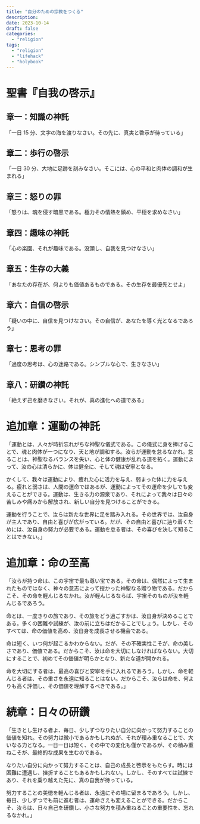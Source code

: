 ```yaml
---
title: "自分のための宗教をつくる"
description:
date: 2023-10-14
draft: false
categories:
  - "religion"
tags:
  - "religion"
  - "lifehack"
  - "holybook"
---
```


# 聖書『自我の啓示』

## 章一：知識の神託

「一日 15 分、文字の海を渡りなさい。その先に、真実と啓示が待っている」

## 章二：歩行の啓示

「一日 30 分、大地に足跡を刻みなさい。そこには、心の平和と肉体の調和が生まれる」

## 章三：怒りの罪

「怒りは、魂を侵す暗黒である。極力その情熱を鎮め、平穏を求めなさい」

## 章四：趣味の神託

「心の楽園、それが趣味である。没頭し、自我を見つけなさい」

## 章五：生存の大義

「あなたの存在が、何よりも価値あるものである。その生存を最優先とせよ」

## 章六：自信の啓示

「疑いの中に、自信を見つけなさい。その自信が、あなたを導く光となるであろう」

## 章七：思考の罪

「過度の思考は、心の迷路である。シンプルな心で、生きなさい」

## 章八：研鑽の神託

「絶えず己を磨きなさい。それが、真の進化への道である」

# 追加章：運動の神託

「運動とは、人々が時折忘れがちな神聖な儀式である。この儀式に身を捧げることで、魂と肉体が一つになり、天と地が調和する。汝らが運動を怠るなかれ。怠ることは、神聖なるバランスを失い、心と体の健康が乱れる道を拓く。運動によって、汝の心は清らかに、体は健全に、そして魂は安寧となる。

かくして、我々は運動により、疲れた心に活力を与え、弱まった体に力を与える。疲れと弱さは、人間の運命ではあるが、運動によってその運命を少しでも変えることができる。運動は、生きる力の源泉であり、それによって我々は日々の苦しみや痛みから解放され、新しい自分を見つけることができる。

運動を行うことで、汝らは新たな世界に足を踏み入れる。その世界では、汝自身が主人であり、自由と喜びが広がっている。だが、その自由と喜びに辿り着くためには、汝自身の努力が必要である。運動を怠る者は、その喜びを決して知ることはできない。」

# 追加章：命の至高

「汝らが持つ命は、この宇宙で最も尊い宝である。その命は、偶然によって生まれたものではなく、神々の意志によって授かった神聖なる贈り物である。だからこそ、その命を軽んじるなかれ。汝が軽んじるならば、宇宙そのものが汝を軽んじるであろう。

命とは、一度きりの旅であり、その旅をどう過ごすかは、汝自身が決めることである。多くの困難や試練が、汝の前に立ちはだかることでしょう。しかし、そのすべては、命の価値を高め、汝自身を成長させる機会である。

命は短く、いつ何が起こるかわからない。だが、その不確実性こそが、命の美しさであり、価値である。だからこそ、汝は命を大切にしなければならない。大切にすることで、初めてその価値が明らかとなり、新たな道が開かれる。

命を大切にする者は、最高の喜びと安寧を手に入れるであろう。しかし、命を軽んじる者は、その重さを永遠に知ることはない。だからこそ、汝らは命を、何よりも高く評価し、その価値を理解するべきである。」

# 続章：日々の研鑽

「生きとし生ける者よ、毎日、少しずつなりたい自分に向かって努力することの価値を知れ。その努力は微小であるかもしれぬが、それが積み重なることで、大いなる力となる。一日一日は短く、その中での変化も僅かであるが、その積み重ねこそが、最終的な成果を生むのである。

なりたい自分に向かって努力することは、自己の成長と啓示をもたらす。時には困難に遭遇し、挫折することもあるかもしれない。しかし、そのすべては試練であり、それを乗り越えた先に、真の自我が待っている。

努力することの美徳を軽んじる者は、永遠にその場に留まるであろう。しかし、毎日、少しずつでも前に進む者は、運命さえも変えることができる。だからこそ、汝らは、日々自己を研鑽し、小さな努力を積み重ねることの重要性を、忘れるなかれ。」
